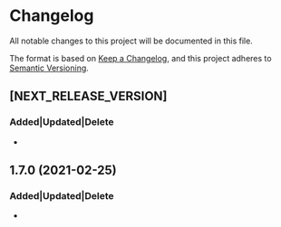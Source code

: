 # Changelog
All notable changes to this project will be documented in this file.
 
The format is based on [Keep a Changelog](https://keepachangelog.com/en/1.0.0/),
and this project adheres to [Semantic Versioning](https://semver.org/spec/v2.0.0.html).

## [NEXT_RELEASE_VERSION]
### Added|Updated|Delete 
- 

## 1.7.0 (2021-02-25)
### Added|Updated|Delete 
- 

